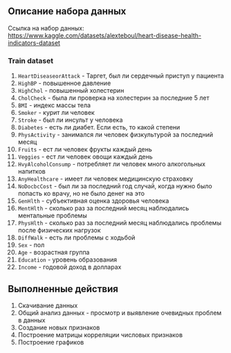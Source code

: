 ## Описание набора данных
Ссылка на набор данных: https://www.kaggle.com/datasets/alexteboul/heart-disease-health-indicators-dataset


### Train dataset
1. `HeartDiseaseorAttack` - Таргет, был ли сердечный приступ у пациента
1. `HighBP` - повышенное давление
1. `HighChol` - повышенный холестерин
1. `CholCheck` - была ли проверка на холестерин за последние 5 лет
1. `BMI` - индекс массы тела
1. `Smoker` - курит ли человек
1. `Stroke` - был ли инсульт у человека
1. `Diabetes` - есть ли диабет. Если есть, то какой степени
1. `PhysActivity` - занимался ли человек физкультурой за последний месяц
1. `Fruits` - ест ли человек фрукты каждый день
1. `Veggies` - ест ли человек овощи каждый день
1. `HvyAlcoholConsump` - потребляет ли человек много алкогольных напитков
1. `AnyHealthcare` - имеет ли человек медицинскую страховку
1. `NoDocbcCost` - был ли за последний год случай, когда нужно было попасть ко врачу, но не было денег на это
1. `GenHlth` - субъективная оценка здоровья человека
1. `MentHlth` - сколько раз за последний месяц наблюдались ментальные проблемы
1. `PhysHlth` - сколько раз за последний месяц наблюдались проблемы после физических нагрузок
1. `DiffWalk` - есть ли проблемы с ходьбой
1. `Sex` - пол
1. `Age` - возрастная группа
1. `Education` - уровень образования
1. `Income` - годовой доход в долларах



## Выполненные действия
1. Скачивание данных
1. Общий анализ данных - просмотр и выявление очевидных проблем в данных
1. Создание новых признаков
1. Построение матрицы корреляции числовых признаков
1. Построение графиков

